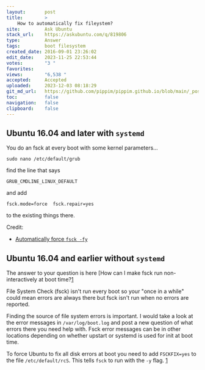 ```yaml
---
layout:       post
title:        >
    How to automatically fix fileystem?
site:         Ask Ubuntu
stack_url:    https://askubuntu.com/q/819806
type:         Answer
tags:         boot filesystem
created_date: 2016-09-01 23:26:02
edit_date:    2023-11-25 22:53:44
votes:        "3 "
favorites:    
views:        "6,538 "
accepted:     Accepted
uploaded:     2023-12-03 08:18:29
git_md_url:   https://github.com/pippim/pippim.github.io/blob/main/_posts/2016/2016-09-01-How-to-automatically-fix-fileystem_.md
toc:          false
navigation:   false
clipboard:    false
---
```


## Ubuntu 16.04 and later with `systemd`

You do an fsck at every boot with some kernel parameters...

``` 
sudo nano /etc/default/grub
```

find the line that says

``` 
GRUB_CMDLINE_LINUX_DEFAULT
```

and add

``` 
fsck.mode=force  fsck.repair=yes
```

to the existing things there. 

Credit: 

- [Automatically force `fsck -fy`](https://askubuntu.com/a/1007323/307523)

## Ubuntu 16.04 and earlier without `systemd`

The answer to your question is here [How can I make fsck run non-interactively at boot time?[1]

File System Check (fsck) isn't run every boot so your "once in a while" could mean errors are always there but fsck isn't run when no errors are reported.

Finding the source of file system errors is important. I would take a look at the error messages in `/var/log/boot.log` and post a new question of what errors there you need help with. Fsck error messages can be in other locations depending on whether upstart or systemd is used for init at boot time.

To force Ubuntu to fix all disk errors at boot you need to add `FSCKFIX=yes` to the file `/etc/default/rcS`. This tells `fsck` to run with the `-y` flag. [1]

  [1]: https://askubuntu.com/questions/151025/how-can-i-make-fsck-run-non-interactively-at-boot-time
